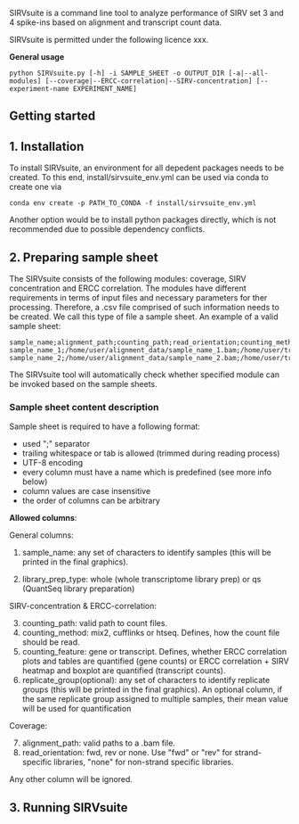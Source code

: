 SIRVsuite is a command line tool to analyze performance of SIRV set 3 and 4 spike-ins based on alignment and transcript count data.

SIRVsuite is permitted under the following licence xxx.

**General usage**
```
python SIRVsuite.py [-h] -i SAMPLE_SHEET -o OUTPUT_DIR [-a|--all-modules] [--coverage|--ERCC-correlation|--SIRV-concentration] [--experiment-name EXPERIMENT_NAME]
```

## Getting started
## 1. Installation
To install SIRVsuite, an environment for all depedent packages needs to be created. To this end, install/sirvsuite_env.yml can be used via conda to create one via
```
conda env create -p PATH_TO_CONDA -f install/sirvsuite_env.yml
```
Another option would be to install python packages directly, which is not recommended due to possible dependency conflicts.

## 2. Preparing sample sheet
The SIRVsuite consists of the following modules: coverage, SIRV concentration and ERCC correlation. The modules have different requirements in terms of input files and necessary parameters for ther processing. Therefore, a .csv file comprised of such information needs to be created. We call this type of file a sample sheet. An example of a valid sample sheet:

```
sample_name;alignment_path;counting_path;read_orientation;counting_method;counting_feature;library_prep_type;replication_group
sample_name_1;/home/user/alignment_data/sample_name_1.bam;/home/user/transcipt_count_data/sample_name_1.tsv;FWD;mix2;transcript;whole
sample_name_2;/home/user/alignment_data/sample_name_2.bam;/home/user/transcipt_count_data/sample_name_2.tsv;FWD;mix2;transcript;whole
```

The SIRVsuite tool will automatically check whether specified module can be invoked based on the sample sheets. 

### Sample sheet content description

Sample sheet is required to have a following format:
- used ";" separator
- trailing whitespace or tab is allowed (trimmed during reading process)
- UTF-8 encoding
- every column must have a name which is predefined (see more info below)
- column values are case insensitive
- the order of columns can be arbitrary

**Allowed columns**:

General columns:
1. sample_name: any set of characters to identify samples (this will be printed in the final graphics).
        
2. library_prep_type: whole (whole transcriptome library prep) or qs (QuantSeq library preparation) 

SIRV-concentration & ERCC-correlation:

3. counting_path: valid path to count files.
4. counting_method: mix2, cufflinks or htseq. Defines, how the count file should be read.
5. counting_feature: gene or transcript. Defines, whether ERCC correlation plots and tables are quantified (gene counts) or ERCC correlation + SIRV heatmap and boxplot are quantified (transcript counts).
6. replicate_group(optional): any set of characters to identify replicate groups (this will be printed in the final graphics). 
                            An optional column, if the same replicate group assigned to multiple samples, their mean value will be used for quantification 

Coverage:

7. alignment_path: valid paths to a .bam file.
8. read_orientation: fwd, rev or none. Use "fwd" or "rev" for strand-specific libraries, "none" for non-strand specific libraries. 

Any other column will be ignored.

## 3. Running SIRVsuite

